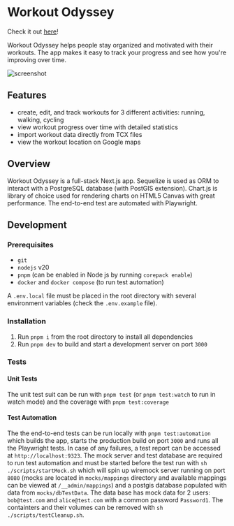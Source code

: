 # Workout Odyssey

Check it out [here](https://www.workoutodyssey.com)!

Workout Odyssey helps people stay organized and motivated with their workouts. The app makes it easy to track your progress and see how you're improving over time.

![screenshot](https://github.com/user-attachments/assets/fcdbcbed-cc42-459b-9ef2-06deef011491)

## Features

-   create, edit, and track workouts for 3 different activities: running, walking, cycling
-   view workout progress over time with detailed statistics
-   import workout data directly from TCX files
-   view the workout location on Google maps

## Overview

Workout Odyssey is a full-stack Next.js app. Sequelize is used as ORM to interact with a PostgreSQL database (with PostGIS extension). Chart.js is library of choice used for rendering charts on HTML5 Canvas with great performance. The end-to-end test are automated with Playwright.

## Development

### Prerequisites

-   `git`
-   `nodejs` v20
-   `pnpm` (can be enabled in Node js by running `corepack enable`)
-   `docker` and `docker compose` (to run test automation)

A `.env.local` file must be placed in the root directory with several environment variables (check the `.env.example` file).

### Installation

1. Run `pnpm i` from the root directory to install all dependencies
2. Run `pnpm dev` to build and start a development server on port `3000`

### Tests

#### Unit Tests

The unit test suit can be run with `pnpm test` (or `pnpm test:watch` to run in watch mode) and the coverage with `pnpm test:coverage`

#### Test Automation

The the end-to-end tests can be run locally with `pnpm test:automation` which builds the app, starts the production build on port `3000` and runs all the Playwright tests. In case of any failures, a test report can be accessed at `http://localhost:9323`. The mock server and test database are required to run test automation and must be started before the test run with `sh ./scripts/startMock.sh` which will spin up wiremock server running on port `8080` (mocks are located in `mocks/mappings` directory and available mappings can be viewed at `/__admin/mappings`) and a postgis database populated with data from `mocks/dbTestData`. The data base has mock data for 2 users: `bob@test.com` and `alice@test.com` with a common password `Password1`. The containters and their volumes can be removed with `sh ./scripts/testCleanup.sh`.
